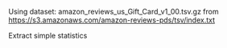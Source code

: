 Using dataset: amazon_reviews_us_Gift_Card_v1_00.tsv.gz from https://s3.amazonaws.com/amazon-reviews-pds/tsv/index.txt 

Extract simple statistics